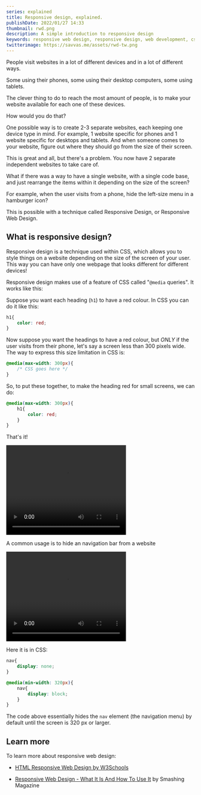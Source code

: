```yaml
---
series: explained
title: Responsive design, explained.
publishDate: 2022/01/27 14:33
thumbnail: rwd.png
description: A simple introduction to responsive design
keywords: responsive web design, responsive design, web development, css, media queries
twitterimage: https://savvas.me/assets/rwd-tw.png
---
```


People visit websites in a lot of different devices and in a lot of different ways.

Some using their phones, some using their desktop computers, some using tablets.

The clever thing to do to reach the most amount of people, is to make your website available for each one of these devices.

How would you do that?

One possible way is to create 2-3 separate websites, each keeping one device type in mind. For example, 1 website specific for phones and 1 website specific for desktops and tablets. And when someone comes to your website, figure out where they should go from the size of their screen.

This is great and all, but there's a problem. You now have 2 separate independent websites to take care of. 

What if there was a way to have a single website, with a single code base, and just rearrange the items within it depending on the size of the screen?

For example, when the user visits from a phone, hide the left-size menu in a hamburger icon?

This is possible with a technique called Responsive Design, or Responsive Web Design.

## What is responsive design?

Responsive design is a technique used within CSS, which allows you to style things on a website depending on the size of the screen of your user. This way you can have only one webpage that looks different for different devices!

Responsive design makes use of a feature of CSS called "`@media` queries". It works like this:

Suppose you want each heading (`h1`) to have a red colour. In CSS you can do it like this:

```css
h1{
    color: red;
}
```

Now suppose you want the headings to have a red colour, but *ONLY* if the user visits from their phone, let's say a screen less than 300 pixels wide. The way to express this size limitation in CSS is:

```css
@media(max-width: 300px){
    /* CSS goes here */
}
```

So, to put these together, to make the heading red for small screens, we can do:

```css
@media(max-width: 300px){
    h1{
        color: red;
    }
}
```

That's it! 

<video width="320" height="240" src="/assets/responsive.mov">
</video>

A common usage is to hide an navigation bar from a website

<video width="320" height="240" src="/assets/responsive-menu.mov">
</video>

Here it is in CSS:

```css
nav{
    display: none;
}

@media(min-width: 320px){
    nav{
        display: block;
    }
}
```

The code above essentially hides the `nav` element (the navigation menu) by default until the screen is 320 px or larger.

## Learn more

To learn more about responsive web design:

* [HTML Responsive Web Design by W3Schools](https://www.w3schools.com/html/html_responsive.asp)

* [Responsive Web Design - What It Is And How To Use It](https://www.smashingmagazine.com/2011/01/guidelines-for-responsive-web-design/) by Smashing Magazine
